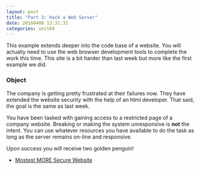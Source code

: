 ```yaml
---
layout: post
title: "Part 3: Hack a Web Server"
date: 20160408 13:31:31
categories: unit04
---
```


This example extends deeper into the code base of a website.  You will actually need to
use the web browser development tools to complete the work this time.  This site is a
bit harder than last week but more like the first example we did.


### Object

The company is getting pretty frustrated at their failures now.  They have extended
the website security with  the help of an html developer.  That said, the goal is
the same as last week.

You have been tasked with gaining access to a restricted page of a company
website.  Breaking or making the system unresponsive is **not** the intent.
You can use whatever resources you have available to do the task as long as
the server remains on-line and responsive.

Upon success you will receive two golden penguin!

* [Mostest MORE Secure Website]({{site.baseurl}}/docs/expl3/)
